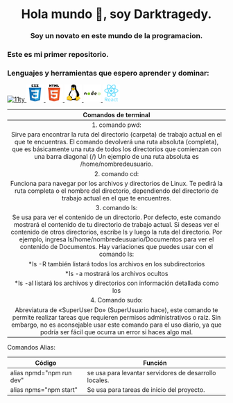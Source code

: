 <h1 align="center">Hola mundo 👋, soy Darktragedy.</h1>
<h3 align="center">Soy un novato en este mundo de la programacion.</h3>

<h3 align="left">Este es mi primer repositorio.</h3>
<p align="left">
</p>

<h3 align="left">Lenguajes y herramientas que espero aprender y dominar:</h3>
<p align="left"> <a href="https://www.11ty.dev/" target="_blank" rel="noreferrer"> <img src="https://gist.githubusercontent.com/vivek32ta/c7f7bf583c1fb1c58d89301ea40f37fd/raw/f4c85cce5790758286b8f155ef9a177710b995df/11ty.svg" alt="11ty" width="40" height="40"/> </a> <a href="https://www.w3schools.com/css/" target="_blank" rel="noreferrer"> <img src="https://raw.githubusercontent.com/devicons/devicon/master/icons/css3/css3-original-wordmark.svg" alt="css3" width="40" height="40"/> </a> <a href="https://www.w3.org/html/" target="_blank" rel="noreferrer"> <img src="https://raw.githubusercontent.com/devicons/devicon/master/icons/html5/html5-original-wordmark.svg" alt="html5" width="40" height="40"/> </a> <a href="https://www.linux.org/" target="_blank" rel="noreferrer"> <img src="https://raw.githubusercontent.com/devicons/devicon/master/icons/linux/linux-original.svg" alt="linux" width="40" height="40"/> </a> <a href="https://nodejs.org" target="_blank" rel="noreferrer"> <img src="https://raw.githubusercontent.com/devicons/devicon/master/icons/nodejs/nodejs-original-wordmark.svg" alt="nodejs" width="40" height="40"/> </a> <a href="https://reactjs.org/" target="_blank" rel="noreferrer"> <img src="https://raw.githubusercontent.com/devicons/devicon/master/icons/react/react-original-wordmark.svg" alt="react" width="40" height="40"/> </a> </p>

| Comandos de terminal| 
|:-------------------:|
| 1. comando pwd:|
|Sirve para encontrar la ruta del directorio (carpeta) de trabajo actual en el que te encuentras. El comando devolverá una ruta absoluta (completa), que es básicamente una ruta de todos los directorios que comienzan con una barra diagonal (/) Un ejemplo de una ruta absoluta es /home/nombredeusuario.| 
| 2. comando cd:|
|Funciona para navegar por los archivos y directorios de Linux. Te pedirá la ruta completa o el nombre del directorio, dependiendo del directorio de trabajo actual en el que te encuentres.| 
| 3. comando ls:|
|Se usa para ver el contenido de un directorio. Por defecto, este comando mostrará el contenido de tu directorio de trabajo actual. Si deseas ver el contenido de otros directorios, escribe ls y luego la ruta del directorio. Por ejemplo, ingresa ls/home/nombredeusuario/Documentos para ver el contenido de Documentos. Hay variaciones que puedes usar con el comando ls:|
|*ls -R también listará todos los archivos en los subdirectorios|
|*ls -a mostrará los archivos ocultos|
|*ls -al listará los archivos y directorios con información detallada como los |
| 4. Comando sudo:|
|Abreviatura de «SuperUser Do» (SuperUsuario hace), este comando te permite realizar tareas que requieren permisos administrativos o raíz. Sin embargo, no es aconsejable usar este comando para el uso diario, ya que podría ser fácil que ocurra un error si haces algo mal.|

Comandos Alias:

|Código   |  Función |
| ------------ | ------------ |
|  alias npmd="npm run dev" | se usa para levantar servidores de desarrollo locales.  |
| alias npms="npm start"  | Se usa para tareas de inicio del proyecto.  |
<!--
**Darktragedy/Darktragedy** is a ✨ _special_ ✨ repository because its `README.md` (this file) appears on your GitHub profile.

Here are some ideas to get you started:

- 🔭 I’m currently working on ...
- 🌱 I’m currently learning ...
- 👯 I’m looking to collaborate on ...
- 🤔 I’m looking for help with ...
- 💬 Ask me about ...
- 📫 How to reach me: ...
- 😄 Pronouns: ...
- ⚡ Fun fact: ...
-->
